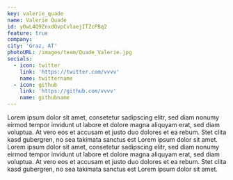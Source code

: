 ```yaml
---
key: valerie_quade
name: Valerie Quade
id: y0wL4Q9ZnxdOvpCvlaejITZcPBq2
feature: true
company: 
city: 'Graz, AT'
photoURL: /images/team/Quade_Valerie.jpg
socials:
  - icon: twitter
    link: 'https://twitter.com/vvvv'
    name: twittername
  - icon: github
    link: 'https://github.com/vvvv'
    name: githubname
---
```

Lorem ipsum dolor sit amet, consetetur sadipscing elitr, sed diam nonumy eirmod tempor invidunt ut labore et dolore magna aliquyam erat, sed diam voluptua. At vero eos et accusam et justo duo dolores et ea rebum. Stet clita kasd gubergren, no sea takimata sanctus est Lorem ipsum dolor sit amet. Lorem ipsum dolor sit amet, consetetur sadipscing elitr, sed diam nonumy eirmod tempor invidunt ut labore et dolore magna aliquyam erat, sed diam voluptua. At vero eos et accusam et justo duo dolores et ea rebum. Stet clita kasd gubergren, no sea takimata sanctus est Lorem ipsum dolor sit amet.
